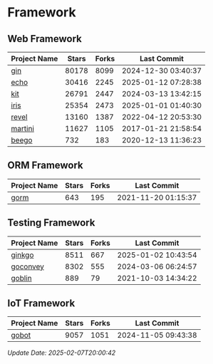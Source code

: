 # Framework

## Web Framework
| Project Name | Stars | Forks | Last Commit |
| ------------ | ----- | ----- | ----------- |
| [gin](https://github.com/gin-gonic/gin) | 80178 | 8099 | 2024-12-30 03:40:37 |
| [echo](https://github.com/labstack/echo) | 30416 | 2245 | 2025-01-12 07:28:38 |
| [kit](https://github.com/go-kit/kit) | 26791 | 2447 | 2024-03-13 13:42:15 |
| [iris](https://github.com/kataras/iris) | 25354 | 2473 | 2025-01-01 01:40:30 |
| [revel](https://github.com/revel/revel) | 13160 | 1387 | 2022-04-12 20:53:30 |
| [martini](https://github.com/go-martini/martini) | 11627 | 1105 | 2017-01-21 21:58:54 |
| [beego](https://github.com/astaxie/beego) | 732 | 183 | 2020-12-13 11:36:23 |

## ORM Framework
| Project Name | Stars | Forks | Last Commit |
| ------------ | ----- | ----- | ----------- |
| [gorm](https://github.com/jinzhu/gorm) | 643 | 195 | 2021-11-20 01:15:37 |

## Testing Framework
| Project Name | Stars | Forks | Last Commit |
| ------------ | ----- | ----- | ----------- |
| [ginkgo](https://github.com/onsi/ginkgo) | 8511 | 667 | 2025-01-02 10:43:54 |
| [goconvey](https://github.com/smartystreets/goconvey) | 8302 | 555 | 2024-03-06 06:24:57 |
| [goblin](https://github.com/franela/goblin) | 889 | 79 | 2021-10-03 14:34:22 |

## IoT Framework
| Project Name | Stars | Forks | Last Commit |
| ------------ | ----- | ----- | ----------- |
| [gobot](https://github.com/hybridgroup/gobot) | 9057 | 1051 | 2024-11-05 09:43:38 |

*Update Date: 2025-02-07T20:00:42*